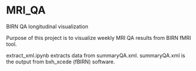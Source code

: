 # MRI_QA
BIRN QA longitudinal visualization

Purpose of this project is to visualize weekly MRI QA results from BIRN fMRI tool.

extract_xml.ipynb extracts data from summaryQA.xml. summaryQA.xml is the output from bxh_xcede (fBIRN) software.
